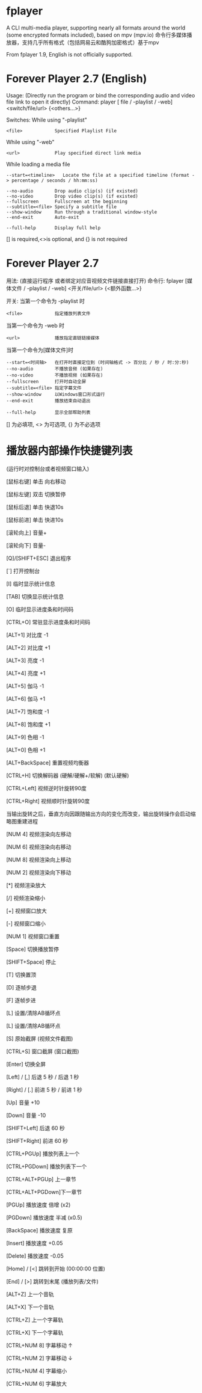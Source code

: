 # fplayer

A CLI multi-media player, supporting nearly all formats around the world (some encrypted formats included), based on mpv (mpv.io)
命令行多媒体播放器，支持几乎所有格式（包括网易云和酷狗加密格式）基于mpv

From fplayer 1.9, English is not officially supported.

# Forever Player 2.7 (English)

Usage:
    (Directly run the program or bind the corresponding audio and video file link to open it directly)
Command:
    player [ file / -playlist / -web] <switch/file/url> {<others...>}

Switches:
While using "-playlist"

    <file>            Specified Playlist File

While using "-web" 

    <url>             Play specified direct link media
    
While loading a media file

    --start=<timeline>   Locate the file at a specified timeline (format -> percentage / seconds / hh:mm:ss)
    
    --no-audio        Drop audio clip(s) (if existed)
    --no-video        Drop video clip(s) (if existed)
    --fullscreen      Fullscreen at the beginning
    --subtitle=<file> Specify a subtitle file
    --show-window     Run through a traditional window-style
    --end-exit        Auto-exit

    --full-help       Display full help
  [] is required,<>is optional, and {} is not required

# Forever Player 2.7

用法:
    (直接运行程序 或者绑定对应音视频文件链接直接打开)
命令行:
    fplayer [媒体文件 / -playlist / -web] <开关/file/url> {<额外函数...>}

开关:
当第一个命令为 -playlist 时

    <file>            指定播放列表文件

当第一个命令为 -web 时

    <url>             播放指定直链链接媒体
当第一个命令为[媒体文件]时

    --start=<时间轴>   在打开时直接定位到 (时间轴格式 -> 百分比 / 秒 / 时:分:秒)
    --no-audio        不播放音频 (如果存在)
    --no-video        不播放视频 (如果存在)
    --fullscreen      打开时自动全屏
    --subtitle=<file> 指定字幕文件
    --show-window     以Windows窗口形式运行
    --end-exit        播放结束自动退出

    --full-help       显示全部帮助列表
  [] 为必填项, <> 为可选项, {} 为不必选项


# 播放器内部操作快捷键列表  
(运行时对控制台或者视频窗口输入)

[鼠标右键] 单击    向右移动

[鼠标左键] 双击    切换暂停

[鼠标后退] 单击    快退10s

[鼠标前进] 单击    快进10s

[滚轮向上]         音量+

[滚轮向下]         音量-



[Q]/[SHIFT+ESC]  退出程序

[`]              打开控制台

[I]              临时显示统计信息

[TAB]            切换显示统计信息

[O]              临时显示进度条和时间码

[CTRL+O]         常驻显示进度条和时间码

[ALT+1]          对比度 -1

[ALT+2]          对比度 +1

[ALT+3]          亮度 -1

[ALT+4]          亮度 +1

[ALT+5]          伽马 -1

[ALT+6]          伽马 +1

[ALT+7]          饱和度 -1

[ALT+8]          饱和度 +1

[ALT+9]          色相 -1

[ALT+0]          色相 +1

[ALT+BackSpace]  重置视频均衡器



[CTRL+H]         切换解码器 (硬解/硬解+/软解) (默认硬解)

[CTRL+Left]      视频逆时针旋转90度

[CTRL+Right]     视频顺时针旋转90度

当输出旋转之后，垂直方向因跟随输出方向的变化而改变，输出旋转操作会启动缩略图重建进程

[NUM 4]          视频渲染向左移动

[NUM 6]          视频渲染向右移动

[NUM 8]          视频渲染向上移动

[NUM 2]          视频渲染向下移动

[*]              视频渲染放大

[/]              视频渲染缩小

[+]              视频窗口放大

[-]              视频窗口缩小

[NUM 1]          视频窗口重置



[Space]          切换播放暂停

[SHIFT+Space]    停止

[T]              切换置顶

[D]              逐帧步退

[F]              逐帧步进

[L]              设置/清除AB循环点

[L]              设置/清除AB循环点

[S]              原始截屏 (视频文件截图)

[CTRL+S]         窗口截屏 (窗口截图)

[Enter]          切换全屏



[Left]  / [,]    后退 5 秒 / 后退 1 秒

[Right] / [.]    前进 5 秒 / 前进 1 秒

[Up]             音量 +10

[Down]           音量 -10

[SHIFT+Left]     后退 60 秒

[SHIFT+Right]    前进 60 秒

[CTRL+PGUp]      播放列表上一个

[CTRL+PGDown]    播放列表下一个

[CTRL+ALT+PGUp]  上一章节

[CTRL+ALT+PGDown]下一章节



[PGUp]           播放速度 倍增 (x2)

[PGDown]         播放速度 半减 (x0.5)

[BackSpace]      播放速度 复原

[Insert]         播放速度 +0.05

[Delete]         播放速度 -0.05

[Home] / [<]     跳转到开始 (00:00:00 位置)

[End]  / [>]     跳转到末尾 (播放列表/文件)



[ALT+Z]          上一个音轨

[ALT+X]          下一个音轨

[CTRL+Z]         上一个字幕轨

[CTRL+X]         下一个字幕轨

[CTRL+NUM 8]     字幕移动 ↑

[CTRL+NUM 2]     字幕移动 ↓

[CTRL+NUM 4]     字幕缩小

[CTRL+NUM 6]     字幕放大





